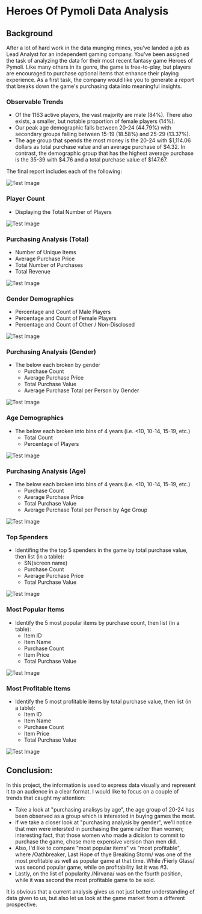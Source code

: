 # Heroes Of Pymoli Data Analysis
 
## Background
After a lot of hard work in the data munging mines, you've landed a job as Lead Analyst for an independent gaming company. You've been assigned the task of analyzing the data for their most recent fantasy game Heroes of Pymoli.
Like many others in its genre, the game is free-to-play, but players are encouraged to purchase optional items that enhance their playing experience. As a first task, the company would like you to generate a report that breaks down the game's purchasing data into meaningful insights.

### Observable Trends 
- Of the 1163 active players, the vast majority are male (84%). There also exists, a smaller, but notable proportion of female players (14%).
- Our peak age demographic falls between 20-24 (44.79%) with secondary groups falling between 15-19 (18.58%) and 25-29 (13.37%).
- The age group that spends the most money is the 20-24 with $1,114.06 dollars as total purchase value and an average purchase of $4.32. In contrast, the demographic group that has the highest average purchase is the 35-39 with $4.76 and a total purchase value of $147.67.

The final report includes each of the following:

![Test Image](https://github.com/mserobabina/Heroes_of_Pymoli/blob/master/Capture1.PNG)

### Player Count 
- Displaying the Total Number of Players
          
![Test Image](https://github.com/mserobabina/Heroes_of_Pymoli/blob/master/Capture2.PNG)

### Purchasing Analysis (Total) 
- Number of Unique Items
- Average Purchase Price
- Total Number of Purchases
- Total Revenue
                   
![Test Image](https://github.com/mserobabina/Heroes_of_Pymoli/blob/master/Capture3.PNG)
### Gender Demographics
- Percentage and Count of Male Players
- Percentage and Count of Female Players
- Percentage and Count of Other / Non-Disclosed
                   
![Test Image](https://github.com/mserobabina/Heroes_of_Pymoli/blob/master/Capture4.PNG)

### Purchasing Analysis (Gender)
- The below each broken by gender
  - Purchase Count
  - Average Purchase Price
  - Total Purchase Value
  - Average Purchase Total per Person by Gender
  
![Test Image](https://github.com/mserobabina/Heroes_of_Pymoli/blob/master/Capture5.PNG)

### Age Demographics
- The below each broken into bins of 4 years (i.e. <10, 10-14, 15-19, etc.)
  - Total Count
  - Percentage of Players
  
![Test Image](https://github.com/mserobabina/Heroes_of_Pymoli/blob/master/Capture6.PNG)

### Purchasing Analysis (Age)
- The below each broken into bins of 4 years (i.e. <10, 10-14, 15-19, etc.)
  - Purchase Count
  - Average Purchase Price
  - Total Purchase Value
  - Average Purchase Total per Person by Age Group
  
![Test Image](https://github.com/mserobabina/Heroes_of_Pymoli/blob/master/Capture7.PNG)
### Top Spenders
- Identifing the the top 5 spenders in the game by total purchase value, then list (in a table):
  - SN(screen name)
  - Purchase Count
  - Average Purchase Price
  - Total Purchase Value
  
![Test Image](https://github.com/mserobabina/Heroes_of_Pymoli/blob/master/Capture8.PNG)
### Most Popular Items
- Identify the 5 most popular items by purchase count, then list (in a table):
  - Item ID
  - Item Name
  - Purchase Count
  - Item Price
  - Total Purchase Value 
  
![Test Image](https://github.com/mserobabina/Heroes_of_Pymoli/blob/master/Capture9.PNG)
### Most Profitable Items
- Identify the 5 most profitable items by total purchase value, then list (in a table):
  - Item ID
  - Item Name
  - Purchase Count
  - Item Price
  - Total Purchase Value
  
![Test Image](https://github.com/mserobabina/Heroes_of_Pymoli/blob/master/Capture10.PNG)
## Conclusion:
In this project, the information is used to express data visually and represent it to an audience in a clear format. I would like to focus on a couple of trends that caught my attention:
- Take a look at "purchasing analisys by age", the age group of 20-24 has been observed as a group which is interested in buying games the most.
- If we take a closer look at "purchasing analysis by gender", we'll notice that men were intersted in purchasing the game rather than women; interesting fact, that those women who made a dicision to commit to purchase the game, chose more expensive version than men did. 
- Also, I'd like to compare "most popular items" vs "most profitable", where /Oathbreaker, Last Hope of thye Breaking Storm/  was one of the most profitable as well as popular game at that time. While /Fierly Glass/ was second popular game, while on profitability list it was #3. 
- Lastly, on the list of popularity /Nirvana/ was on the fourth position, while it was second the most profitable game to be sold.

It is obvious that a current analysis gives us not just better understanding of data given to us, but also let us look at the game market from a different prospective.

  


  







  
